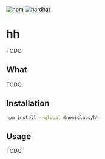 [![npm](https://img.shields.io/npm/v/@nomiclabs/hardhat-ethers.svg)](https://www.npmjs.com/package/@nomiclabs/hardhat-ethers)
[![hardhat](https://hardhat.org/buidler-plugin-badge.svg?1)](https://hardhat.org)

# hh

TODO

## What

TODO

## Installation

```bash
npm install --global @nomiclabs/hh
```

## Usage

TODO
